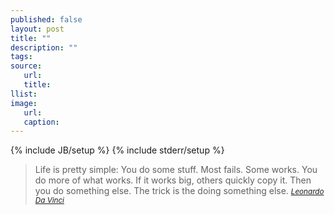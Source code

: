```yaml
---
published: false
layout: post
title: ""
description: ""
tags:
source:
   url:
   title:
llist:
image:
   url:
   caption:
---
```

{% include JB/setup %}
{% include stderr/setup %}

>Life is pretty simple: You do some stuff. Most fails. Some works. You do more of what works. If it works big, others quickly copy it. Then you do something else. The trick is the doing something else.
><small><cite>[Leonardo Da Vinci][1]</cite></small>

[1]: http://www.brainyquote.com/quotes/quotes/l/leonardoda120925.html